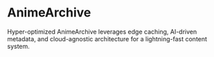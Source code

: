 # AnimeArchive
Hyper-optimized AnimeArchive leverages edge caching, AI-driven metadata, and cloud-agnostic architecture for a lightning-fast content system.
